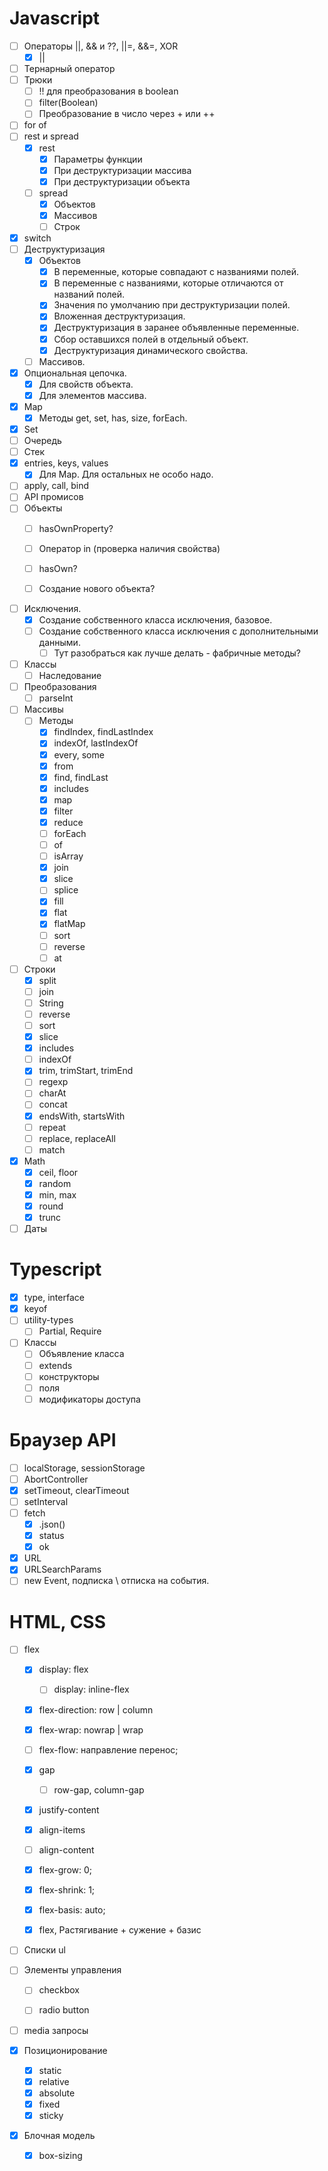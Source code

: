 # Javascript

- [ ] Операторы ||, && и ??, ||=, &&=, XOR
  - [x] ||
- [ ] Тернарный оператор
- [ ] Трюки
  - [ ] !! для преобразования в boolean
  - [ ] filter(Boolean)
  - [ ] Преобразование в число через + или ++
- [ ] for of
- [ ] rest и spread
  - [x] rest
    - [x] Параметры функции
    - [x] При деструктуризации массива
    - [x] При деструктуризации объекта
  - [ ] spread
    - [x] Объектов
    - [x] Массивов
    - [ ] Строк
- [x] switch
- [ ] Деструктуризация
  - [x] Объектов
    - [x] В переменные, которые совпадают с названиями полей.
    - [x] В переменные с названиями, которые отличаются от названий полей.
    - [x] Значения по умолчанию при деструктуризации полей.
    - [x] Вложенная деструктуризация.
    - [x] Деструктуризация в заранее объявленные переменные.
    - [x] Сбор оставшихся полей в отдельный объект.
    - [x] Деструктуризация динамического свойства.
  - [ ] Массивов.
- [x] Опциональная цепочка.
  - [x] Для свойств объекта.
  - [x] Для элементов массива.
- [x] Map
  - [x] Методы get, set, has, size, forEach.
- [x] Set
- [ ] Очередь
- [ ] Стек
- [x] entries, keys, values
  - [x] Для Map. Для остальных не особо надо.
- [ ] apply, call, bind
- [ ] API промисов
- [ ] Объекты
  - [ ] hasOwnProperty?
  
  - [ ] Оператор in (проверка наличия свойства)
  
  - [ ] hasOwn?
  
  - [ ] Создание нового объекта?
- [ ] Исключения.
  - [x] Создание собственного класса исключения, базовое.
  - [ ] Создание собственного класса исключения с дополнительными данными.
    - [ ] Тут разобраться как лучше делать - фабричные методы?
- [ ] Классы
  - [ ] Наследование
- [ ] Преобразования
  - [ ] parseInt
- [ ] Массивы
  - [ ] Методы
    - [x] findIndex, findLastIndex
    - [x] indexOf, lastIndexOf
    - [x] every, some
    - [x] from
    - [x] find, findLast
    - [x] includes
    - [x] map
    - [x] filter
    - [x] reduce
    - [ ] forEach
    - [ ] of
    - [ ] isArray
    - [x] join
    - [x] slice
    - [ ] splice
    - [x] fill
    - [x] flat
    - [x] flatMap
    - [ ] sort
    - [ ] reverse
    - [ ] at
- [ ] Строки
  - [x] split
  - [ ] join
  - [ ] String
  - [ ] reverse
  - [ ] sort
  - [x] slice
  - [x] includes
  - [ ] indexOf
  - [x] trim, trimStart, trimEnd
  - [ ] regexp
  - [ ] charAt
  - [ ] concat
  - [x] endsWith, startsWith
  - [ ] repeat
  - [ ] replace, replaceAll
  - [ ] match
- [x] Math
  - [x] ceil, floor
  - [x] random
  - [x] min, max
  - [x] round
  - [x] trunc
- [ ] Даты

# Typescript

- [x] type, interface
- [x] keyof
- [ ] utility-types
  - [ ] Partial, Require
- [ ] Классы
  - [ ] Объявление класса
  - [ ] extends
  - [ ] конструкторы
  - [ ] поля
  - [ ] модификаторы доступа

# Браузер API

- [ ] localStorage, sessionStorage
- [ ] AbortController
- [x] setTimeout, clearTimeout
- [ ] setInterval
- [ ] fetch
  - [x] .json()
  - [x] status
  - [x] ok
- [x] URL
- [x] URLSearchParams
- [ ] new Event, подписка \ отписка на события.

# HTML, CSS

- [ ] flex
  
  - [x] display: flex
    
    - [ ] display: inline-flex
  
  - [x] flex-direction: row | column
  
  - [x] flex-wrap: nowrap | wrap
  
  - [ ] flex-flow: направление перенос;
  
  - [x] gap
    
    - [ ] row-gap, column-gap
  
  - [x] justify-content
  
  - [x] align-items
  
  - [ ] align-content
  
  - [x] flex-grow: 0;
  
  - [x] flex-shrink: 1;
  
  - [x] flex-basis: auto;
  
  - [x] flex, Растягивание + сужение + базис
- [ ] Списки ul
- [ ] Элементы управления
  
  - [ ] checkbox
  
  - [ ] radio button
- [ ] media запросы
- [x] Позиционирование
  - [x] static
  - [x] relative
  - [x] absolute
  - [x] fixed
  - [x] sticky
- [x] Блочная модель
  - [x] box-sizing